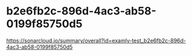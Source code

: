# b2e6fb2c-896d-4ac3-ab58-0199f85750d5
https://sonarcloud.io/summary/overall?id=examly-test_b2e6fb2c-896d-4ac3-ab58-0199f85750d5
